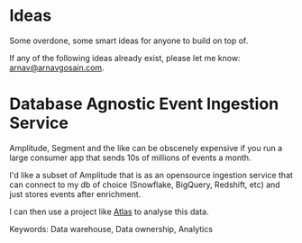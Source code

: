# Ideas

Some overdone, some smart ideas for anyone to build on top of.

If any of the following ideas already exist, please let me know: [arnav@arnavgosain.com](mailto:arnav@arnavgosain.com).

# Database Agnostic Event Ingestion Service

Amplitude, Segment and the like can be obscenely expensive if you run a large consumer app that sends 10s of millions of events a month.

I'd like a subset of Amplitude that is as an opensource ingestion service that can connect to my db of choice (Snowflake, BigQuery, Redshift, etc) and just stores events after enrichment.

I can then use a project like [Atlas]() to analyse this data.

Keywords: Data warehouse, Data ownership, Analytics




